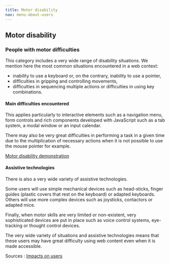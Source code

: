 ```yaml
---
title: Motor disability
nav: menu-about-users
---
```


## Motor disability

### People with motor difficulties

This category includes a very wide range of disability situations. We mention here the most common situations encountered in a web context:

* inability to use a keyboard or, on the contrary, inability to use a pointer,
* difficulties in gripping and controlling movements,
* difficulties in sequencing multiple actions or difficulties in using key combinations.

#### Main difficulties encountered

This applies particularly to interactive elements such as a navigation menu, form controls and rich components developed with JavaScript such as a tab system, a modal window or an input calendar.

There may also be very great difficulties in performing a task in a given time due to the multiplication of necessary actions when it is not possible to use the mouse pointer for example.

[Motor disability demonstration](https://atalan.fr/agissons/en/handicap-moteur.html)

#### Assistive technologies

There is also a very wide variety of assistive technologies.

Some users will use simple mechanical devices such as head-sticks, finger guides (plastic covers that rest on the keyboard) or adapted keyboards. Others will use more complex devices such as joysticks, contactors or adapted mice.

Finally, when motor skills are very limited or non-existent, very sophisticated devices are put in place such as voice control systems, eye-tracking or thought control devices.

The very wide variety of situations and assistive technologies means that these users may have great difficulty using web content even when it is made accessible.

Sources : [Impacts on users](https://github.com/DISIC/guide-impacts_utilisateurs)
